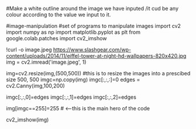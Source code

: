 #Make a white outline around the image we have inputed /it cud be any colour according to the value we input to it.

#image-manipulation
#set of programs to manipulate images 
import cv2  
import numpy as np 
import matplotlib.pyplot as plt
from google.colab.patches import cv2_imshow

!curl -o image.jpeg https://www.slashgear.com/wp-content/uploads/2014/11/eiffel-tower-at-night-hd-wallpapers-820x420.jpg
img = cv2.imread('image.jpeg', 1)

img=cv2.resize(img,(500,500)) #this is to resize the images into a prescibed size 500, 500
imgc=np.copy(img)
imgc[:,:,:]=0
edges = cv2.Canny(img,100,200)

imgc[:,:,0]=edges
imgc[:,:,1]=edges
imgc[:,:,2]=edges

img[imgc==255]=255 # <--this is the main hero of the code

cv2_imshow(img)
